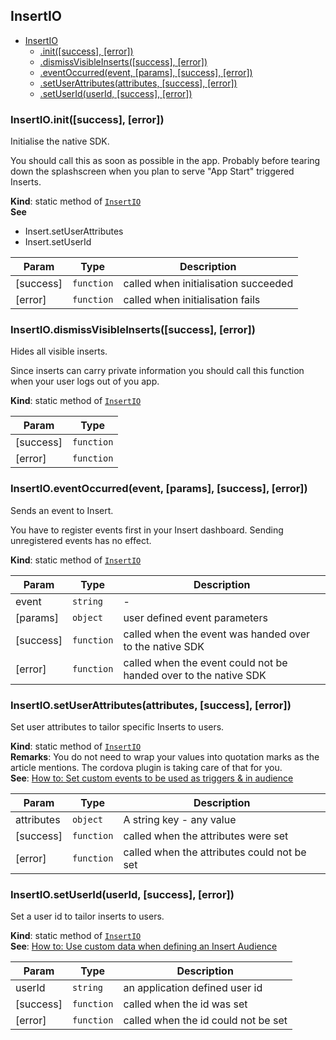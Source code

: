 <a name="cordova.plugins.module_InsertIO"></a>

## InsertIO

* [InsertIO](#cordova.plugins.module_InsertIO)
    * [.init([success], [error])](#cordova.plugins.module_InsertIO.init)
    * [.dismissVisibleInserts([success], [error])](#cordova.plugins.module_InsertIO.dismissVisibleInserts)
    * [.eventOccurred(event, [params], [success], [error])](#cordova.plugins.module_InsertIO.eventOccurred)
    * [.setUserAttributes(attributes, [success], [error])](#cordova.plugins.module_InsertIO.setUserAttributes)
    * [.setUserId(userId, [success], [error])](#cordova.plugins.module_InsertIO.setUserId)

<a name="cordova.plugins.module_InsertIO.init"></a>

### InsertIO.init([success], [error])
Initialise the native SDK.You should call this as soon as possible in the app.Probably before tearing down the splashscreen when you plan to serve"App Start" triggered Inserts.

**Kind**: static method of <code>[InsertIO](#cordova.plugins.module_InsertIO)</code>  
**See**

- Insert.setUserAttributes
- Insert.setUserId


| Param | Type | Description |
| --- | --- | --- |
| [success] | <code>function</code> | called when initialisation succeeded |
| [error] | <code>function</code> | called when initialisation fails |

<a name="cordova.plugins.module_InsertIO.dismissVisibleInserts"></a>

### InsertIO.dismissVisibleInserts([success], [error])
Hides all visible inserts.Since inserts can carry private information you should call this function when your user logs out of you app.

**Kind**: static method of <code>[InsertIO](#cordova.plugins.module_InsertIO)</code>  

| Param | Type |
| --- | --- |
| [success] | <code>function</code> | 
| [error] | <code>function</code> | 

<a name="cordova.plugins.module_InsertIO.eventOccurred"></a>

### InsertIO.eventOccurred(event, [params], [success], [error])
Sends an event to Insert.You have to register events first in your Insert dashboard.Sending unregistered events has no effect.

**Kind**: static method of <code>[InsertIO](#cordova.plugins.module_InsertIO)</code>  

| Param | Type | Description |
| --- | --- | --- |
| event | <code>string</code> | - |
| [params] | <code>object</code> | user defined event parameters |
| [success] | <code>function</code> | called when the event was handed over to the native SDK |
| [error] | <code>function</code> | called when the event could not be handed over to the native SDK |

<a name="cordova.plugins.module_InsertIO.setUserAttributes"></a>

### InsertIO.setUserAttributes(attributes, [success], [error])
Set user attributes to tailor specific Inserts to users.

**Kind**: static method of <code>[InsertIO](#cordova.plugins.module_InsertIO)</code>  
**Remarks**: You do not need to wrap your values into quotation marks as the article mentions.The cordova plugin is taking care of that for you.  
**See**: [How to: Set custom events to be used as triggers & in audience](https://support.insert.io/hc/en-us/articles/115000140685-How-to-Set-custom-events-to-be-used-as-triggers-in-audience)  

| Param | Type | Description |
| --- | --- | --- |
| attributes | <code>object</code> | A string key - any value |
| [success] | <code>function</code> | called when the attributes were set |
| [error] | <code>function</code> | called when the attributes could not be set |

<a name="cordova.plugins.module_InsertIO.setUserId"></a>

### InsertIO.setUserId(userId, [success], [error])
Set a user id to tailor inserts to users.

**Kind**: static method of <code>[InsertIO](#cordova.plugins.module_InsertIO)</code>  
**See**: [How to: Use custom data when defining an Insert Audience](https://support.insert.io/hc/en-us/articles/207569209-How-to-Use-custom-data-when-defining-an-Insert-Audience)  

| Param | Type | Description |
| --- | --- | --- |
| userId | <code>string</code> | an application defined user id |
| [success] | <code>function</code> | called when the id was set |
| [error] | <code>function</code> | called when the id could not be set |

